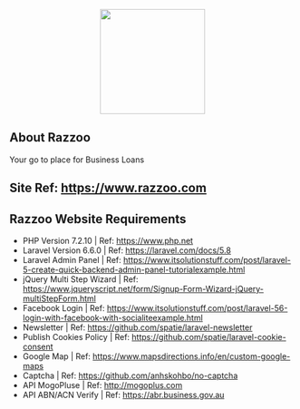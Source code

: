 <p align="center"><img src="http://redspark.biz/Designers/razzoo/images/logo.png" width="185"></p>

<p align="center">

</p>

## About Razzoo

Your go to place for Business Loans

## Site Ref: https://www.razzoo.com

## Razzoo Website Requirements

 - PHP Version 7.2.10 | Ref: https://www.php.net
 - Laravel Version 6.6.0 | Ref: https://laravel.com/docs/5.8 
 - Laravel Admin Panel | Ref: https://www.itsolutionstuff.com/post/laravel-5-create-quick-backend-admin-panel-tutorialexample.html
 - jQuery Multi Step Wizard | Ref: https://www.jqueryscript.net/form/Signup-Form-Wizard-jQuery-multiStepForm.html
 - Facebook Login | Ref: https://www.itsolutionstuff.com/post/laravel-56-login-with-facebook-with-socialiteexample.html
 - Newsletter | Ref: https://github.com/spatie/laravel-newsletter
 - Publish Cookies Policy | Ref: https://github.com/spatie/laravel-cookie-consent
 - Google Map | Ref: https://www.mapsdirections.info/en/custom-google-maps
 - Captcha | Ref: https://github.com/anhskohbo/no-captcha
 - API MogoPluse | Ref: http://mogoplus.com
 - API ABN/ACN Verify | Ref: https://abr.business.gov.au